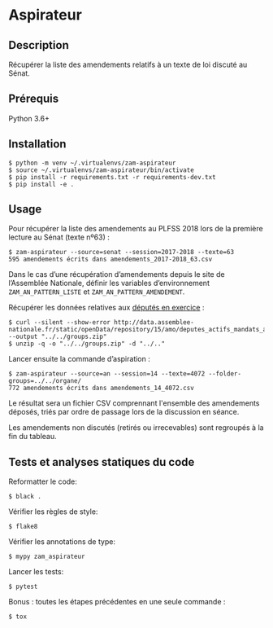 # Aspirateur

## Description

Récupérer la liste des amendements relatifs à un texte de loi discuté au Sénat.

## Prérequis

Python 3.6+

## Installation

```
$ python -m venv ~/.virtualenvs/zam-aspirateur
$ source ~/.virtualenvs/zam-aspirateur/bin/activate
$ pip install -r requirements.txt -r requirements-dev.txt
$ pip install -e .
```

## Usage

Pour récupérer la liste des amendements au PLFSS 2018 lors de la première lecture au Sénat (texte nº63) :

```
$ zam-aspirateur --source=senat --session=2017-2018 --texte=63
595 amendements écrits dans amendements_2017-2018_63.csv
```

Dans le cas d’une récupération d’amendements depuis le site de l’Assemblée Nationale,
définir les variables d’environnement `ZAM_AN_PATTERN_LISTE` et
`ZAM_AN_PATTERN_AMENDEMENT`.

Récupérer les données relatives aux
[députés en exercice](http://data.assemblee-nationale.fr/acteurs/deputes-en-exercice) :

```
$ curl --silent --show-error http://data.assemblee-nationale.fr/static/openData/repository/15/amo/deputes_actifs_mandats_actifs_organes_divises/AMO40_deputes_actifs_mandats_actifs_organes_divises_XV.json.zip --output "../../groups.zip"
$ unzip -q -o "../../groups.zip" -d "../.."
```

Lancer ensuite la commande d’aspiration :

```
$ zam-aspirateur --source=an --session=14 --texte=4072 --folder-groups=../../organe/
772 amendements écrits dans amendements_14_4072.csv
```

Le résultat sera un fichier CSV comprennant l'ensemble des amendements
déposés, triés par ordre de passage lors de la discussion en séance.

Les amendements non discutés (retirés ou irrecevables) sont regroupés
à la fin du tableau.

## Tests et analyses statiques du code

Reformatter le code:

```
$ black .
```

Vérifier les règles de style:

```
$ flake8
```

Vérifier les annotations de type:

```
$ mypy zam_aspirateur
```

Lancer les tests:

```
$ pytest
```

Bonus : toutes les étapes précédentes en une seule commande :

```
$ tox
```
